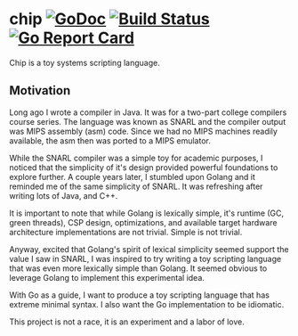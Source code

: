 chip [![GoDoc](http://godoc.org/github.com/jackspirou/chip?status.png)](http://godoc.org/github.com/jackspirou/chip) [![Build Status](https://travis-ci.org/jackspirou/chip.svg?branch=master)](https://travis-ci.org/jackspirou/chip) [![Go Report Card](http://goreportcard.com/badge/jackspirou/chip)](http://goreportcard.com/report/jackspirou/chip)
====
Chip is a toy systems scripting language.

Motivation
----------
Long ago I wrote a compiler in Java. It was for a two-part college compilers
course series. The language was known as SNARL and the compiler output was MIPS
assembly (asm) code. Since we had no MIPS machines readily available, the
asm then was ported to a MIPS emulator.

While the SNARL compiler was a simple toy for academic purposes, I noticed that
the simplicity of it's design provided powerful foundations to explore further.
A couple years later, I stumbled upon Golang and it reminded me of the same
simplicity of SNARL. It was refreshing after writing lots of Java, and C++.

It is important to note that while Golang is lexically simple, it's runtime
(GC, green threads), CSP design, optimizations, and available target hardware
architecture implementations are not trivial. Simple is not trivial.

Anyway, excited that Golang's spirit of lexical simplicity seemed support the
value I saw in SNARL, I was inspired to try writing a toy scripting language
that was even more lexically simple than Golang. It seemed obvious to leverage
Golang to implement this experimental idea.

With Go as a guide, I want to produce a toy scripting language that has extreme
minimal syntax. I also want the Go implementation to be idiomatic.

This project is not a race, it is an experiment and a labor of love.
